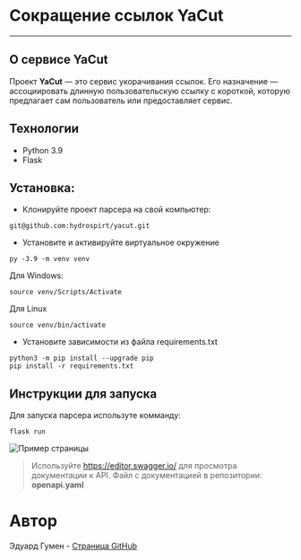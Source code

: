 # Сокращение ссылок YaCut

---
## О сервисе YaCut
Проект **YaCut** — это сервис укорачивания ссылок. Его назначение — ассоциировать длинную пользовательскую ссылку с короткой, которую предлагает сам пользователь или предоставляет сервис.

## Технологии
- Python 3.9
- Flask

## Установка:
- Клонируйте проект парсера на свой компьютер:
```
git@github.com:hydrospirt/yacut.git
```
- Установите и активируйте виртуальное окружение
```
py -3.9 -m venv venv
```
Для Windows:
```
source venv/Scripts/Activate
```
Для Linux
```
source venv/bin/activate
```
- Установите зависимости из файла requirements.txt
```
python3 -m pip install --upgrade pip
pip install -r requirements.txt
```
## Инструкции для запуска
Для запуска парсера используте комманду:
```
flask run
```
![Пример страницы](git@github.com:hydrospirt/yacut.git/yacut/blob/master/example1.png?raw=true)
> Используйте https://editor.swagger.io/ для просмотра документации к API.
> Файл с документацией в репозитории: **openapi.yaml**

# Автор
Эдуард Гумен - [Cтраница GitHub](https://github.com/hydrospirt)
